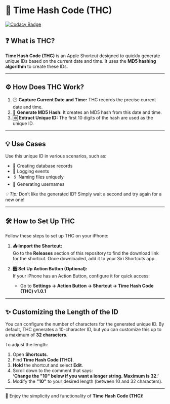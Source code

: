 # 🚀 Time Hash Code (THC)

[![Codacy Badge](https://app.codacy.com/project/badge/Grade/16012cb426db4d91ba48b4bd484d117a)](https://app.codacy.com/gh/AT3K/Time-Hash-Code/dashboard?utm_source=gh&utm_medium=referral&utm_content=&utm_campaign=Badge_grade)

## ❓ What is THC?  

**Time Hash Code (THC)** is an Apple Shortcut designed to quickly generate unique IDs based on the current date and time. It uses the **MD5 hashing algorithm** to create these IDs.  

---

## ⚙️ How Does THC Work?

1. 🕒 **Capture Current Date and Time:** THC records the precise current date and time.  
2. 🔑 **Generate MD5 Hash:** It creates an MD5 hash from this date and time.  
3. 🆔 **Extract Unique ID:** The first 10 digits of the hash are used as the unique ID.  

---

## 💡 Use Cases

Use this unique ID in various scenarios, such as:

- 📂 Creating database records  
- 📜 Logging events  
- 🖇️ Naming files uniquely  
- 👤 Generating usernames  

*💡 Tip:* Don’t like the generated ID? Simply wait a second and try again for a new one!  

---

## 🛠️ How to Set Up THC

Follow these steps to set up THC on your iPhone:

1. **📥 Import the Shortcut:**  
   Go to the **Releases** section of this repository to find the download link for the shortcut. Once downloaded, add it to your Siri Shortcuts app.  

2. **🎛️ Set Up Action Button (Optional):**  
   If your iPhone has an Action Button, configure it for quick access:  
   - Go to **Settings → Action Button → Shortcut → Time Hash Code (THC) v1.0.1**  

---

## ✨ Customizing the Length of the ID  

You can configure the number of characters for the generated unique ID. By default, THC generates a 10-character ID, but you can customize this up to a maximum of **32 characters**.  

To adjust the length:

1. Open **Shortcuts**.  
2. Find **Time Hash Code (THC)**.  
3. **Hold** the shortcut and select **Edit**.  
4. Scroll down to the comment that says:  
   **‘Change the "10" below if you want a longer string. Maximum is 32.’**  
5. Modify the **"10"** to your desired length (between 10 and 32 characters).

---

🎉 Enjoy the simplicity and functionality of **Time Hash Code (THC)**!  
